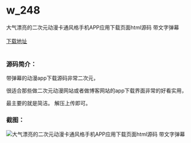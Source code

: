 # w_248
大气漂亮的二次元动漫卡通风格手机APP应用下载页面html源码 带文字弹幕
<br/></br>
[下载地址](https://www.uuid2.com/248.html "下载地址")
<br/></br>
<h3>源码简介：</h3>
<p>带弹幕的动漫app下载源码非常二次元，<p>
<p>很适合那些做二次元动漫网站或者做博客网站的app下载界面非常的好看实用，<p>
<p>最主要的就是简洁。 解压上传即可。<p>
<h3>截图：</h3>
<img src="https://www.uuid2.com/wp-content/uploads/img/202105/a4c76a0452.jpg" alt="大气漂亮的二次元动漫卡通风格手机APP应用下载页面html源码 带文字弹幕">
